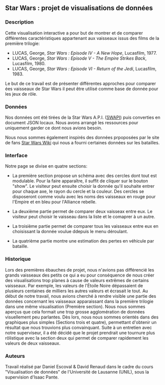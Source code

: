 ## Star Wars : projet de visualisations de données
### Description
Cette visualisation interactive a pour but de montrer et de comparer différentes caractéristiques appartenant aux vaisseaux issus des films de la première trilogie:
- LUCAS, George, *Star Wars : Episode IV - A New Hope*, Lucasfilm, 1977.
- LUCAS, George, *Star Wars : Episode V - The Empire Strikes Back*, Lucasfilm, 1980.
- LUCAS, George, *Star Wars : Episode VI - Return of the Jedi*, Lucasfilm, 1983.

Le but de ce travail est de présenter différentes approches pour comparer ées vaisseaux de Star Wars il peut être utilisé comme base de donnée pour les jeux de rôle.

### Données
Nos données ont été tirées de la Star Wars A.P.I. ([SWAPI](https://swapi.co/)) puis converties en document JSON locaux. Nous avons arrangé les ressources pour uniquement garder ce dont nous avions besoin.

Nous nous sommes également inspirés des données prpoposées par le site de fans [Star Wars Wiki](http://starwars.wikia.com/wiki/Main_Page) qui nous a fourni certaines données sur les batailles.

### Interface
Notre page se divise en quatre sections:
- La première section propose un schéma avec des cercles dont tout est modulable. Pour la faire apparaître, il suffit de cliquer sur le bouton "show". Le visiteur peut ensuite choisir la donnée qu'il souhaite entrer pour chaque axe, le rayon du cercle et la couleur. Des cercles se disposeront comme voulu avec les noms des vaisseaux en rouge pour l'Empire et en bleu pour l'Alliance rebelle.

- La deuxième partie permet de comparer deux vaisseax entre eux. Le visiteur peut choisir le vaisseau dans la liste et le comaprer à un autre.

- La troisième partie permet de comparer tous les vaisseaux entre eux en choisissant la donnée voulue ddepuis le menu déroulant.

- La quatrième partie montre une estimation des pertes en véhicule par bataille.

### Historique
Lors des premières ébauches de projet, nous n'avions pas différencié les grands vaisseaux des petits ce qui a eu pour conséquence de nous créer des visualisations trop planes à cause de valeurs extrêmes de certains vaisseaux.
Par exemple, les valeurs de l'Étoile Noire dépassaient de plusieurs centaines de milliers les autres valeurs et écrasait le tout.
Au début de notre travail, nous avions cherché à rendre visible une partie des données concernant les vaisseaux apparaissant dans la première trilogie dans une même visualisation (Première section). Nous nous sommes aperçus que cela formait une trop grosse agglomération de données visuellement peu parlantes. Dès lors, nous nous sommes orientés dans des graphiques plus simples (Sections trois et quatre), permettant d'obtenir un résultat que nous trouvions plus convainquant.
Suite à un entretien avec notre superviseur, il a été décidé que le projet prendrait une tournure plus rôlistique avec la section deux qui permet de comparer rapidement les valeurs de deux vaisseaux.

### Auteurs
Travail réalisé par Daniel Escoval & David Renaud dans le cadre du cours "Visualisation de données" de l'Université de Lausanne (UNIL), sous la supervision d'Isaac Pante.

